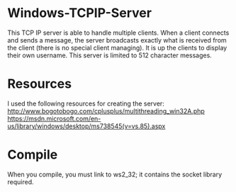 # Windows-TCPIP-Server
This TCP IP server is able to handle multiple clients. When a client connects and sends a message, the server broadcasts exactly what is received from the client (there is no special client managing). It is up the clients to display their own username. This server is limited to 512 character messages. 
# Resources
I used the following resources for creating the server:<br/>
http://www.bogotobogo.com/cplusplus/multithreading_win32A.php<br/>
https://msdn.microsoft.com/en-us/library/windows/desktop/ms738545(v=vs.85).aspx<br/>
# Compile
When you compile, you must link to ws2_32; it contains the socket library required. 
